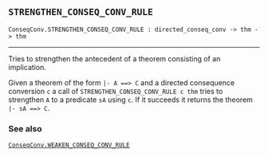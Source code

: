 ## `STRENGTHEN_CONSEQ_CONV_RULE`

``` hol4
ConseqConv.STRENGTHEN_CONSEQ_CONV_RULE : directed_conseq_conv -> thm -> thm
```

------------------------------------------------------------------------

Tries to strengthen the antecedent of a theorem consisting of an
implication.

Given a theorem of the form `|- A ==> C` and a directed consequence
conversion `c` a call of `STRENGTHEN_CONSEQ_CONV_RULE c thm` tries to
strengthen `A` to a predicate `sA` using `c`. If it succeeds it returns
the theorem `|- sA ==> C`.

### See also

[`ConseqConv.WEAKEN_CONSEQ_CONV_RULE`](#ConseqConv.WEAKEN_CONSEQ_CONV_RULE)
